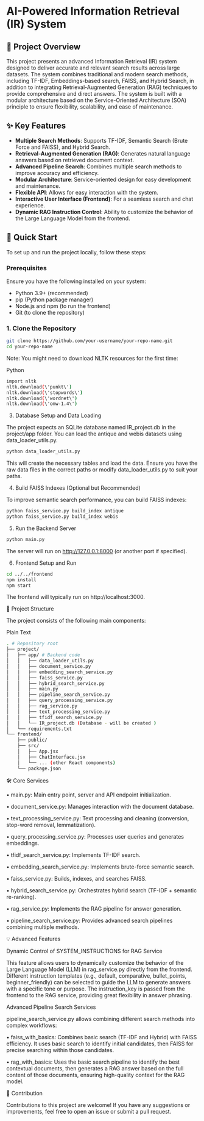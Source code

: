 # AI-Powered Information Retrieval (IR) System


## 🌟 Project Overview

This project presents an advanced Information Retrieval (IR) system designed to deliver accurate and relevant search results across large datasets. The system combines traditional and modern search methods, including TF-IDF, Embeddings-based search, FAISS, and Hybrid Search, in addition to integrating Retrieval-Augmented Generation (RAG) techniques to provide comprehensive and direct answers. The system is built with a modular architecture based on the Service-Oriented Architecture (SOA) principle to ensure flexibility, scalability, and ease of maintenance.

## ✨ Key Features

*   **Multiple Search Methods**: Supports TF-IDF, Semantic Search (Brute Force and FAISS), and Hybrid Search.
*   **Retrieval-Augmented Generation (RAG)**: Generates natural language answers based on retrieved document context.
*   **Advanced Pipeline Search**: Combines multiple search methods to improve accuracy and efficiency.
*   **Modular Architecture**: Service-oriented design for easy development and maintenance.
*   **Flexible API**: Allows for easy interaction with the system.
*   **Interactive User Interface (Frontend)**: For a seamless search and chat experience.
*   **Dynamic RAG Instruction Control**: Ability to customize the behavior of the Large Language Model from the frontend.

## 🚀 Quick Start

To set up and run the project locally, follow these steps:

### Prerequisites

Ensure you have the following installed on your system:

*   Python 3.9+ (recommended)
*   pip (Python package manager)
*   Node.js and npm (to run the frontend)
*   Git (to clone the repository)

### 1. Clone the Repository

```bash
git clone https://github.com/your-username/your-repo-name.git
cd your-repo-name
```

Note: You might need to download NLTK resources for the first time:

Python

```bash
import nltk
nltk.download(\'punkt\')
nltk.download(\'stopwords\')
nltk.download(\'wordnet\')
nltk.download(\'omw-1.4\')
```

3. Database Setup and Data Loading

The project expects an SQLite database named IR_project.db in the project/app folder. You can load the antique and webis datasets using data_loader_utils.py.

```bash
python data_loader_utils.py
```

This will create the necessary tables and load the data. Ensure you have the raw data files in the correct paths or modify data_loader_utils.py to suit your paths.

4. Build FAISS Indexes (Optional but Recommended)

To improve semantic search performance, you can build FAISS indexes:

```bash
python faiss_service.py build_index antique
python faiss_service.py build_index webis
```

5. Run the Backend Server

```bash
python main.py
```

The server will run on http://127.0.0.1:8000 (or another port if specified).

6. Frontend Setup and Run

```bash
cd ../../frontend
npm install
npm start
```

The frontend will typically run on http://localhost:3000.

📂 Project Structure

The project consists of the following main components:

Plain Text

```bash
. # Repository root
├── project/
│   ├── app/ # Backend code
│   │   ├── data_loader_utils.py
│   │   ├── document_service.py
│   │   ├── embedding_search_service.py
│   │   ├── faiss_service.py
│   │   ├── hybrid_search_service.py
│   │   ├── main.py
│   │   ├── pipeline_search_service.py
│   │   ├── query_processing_service.py
│   │   ├── rag_service.py
│   │   ├── text_processing_service.py
│   │   ├── tfidf_search_service.py
│   │   └── IR_project.db (Database - will be created )
│   └── requirements.txt
└── frontend/
    ├── public/
    ├── src/
    │   ├── App.jsx
    │   ├── ChatInterface.jsx
    │   └── ... (other React components)
    └── package.json
```


🛠️ Core Services

•
main.py: Main entry point, server and API endpoint initialization.

•
document_service.py: Manages interaction with the document database.

•
text_processing_service.py: Text processing and cleaning (conversion, stop-word removal, lemmatization).

•
query_processing_service.py: Processes user queries and generates embeddings.

•
tfidf_search_service.py: Implements TF-IDF search.

•
embedding_search_service.py: Implements brute-force semantic search.

•
faiss_service.py: Builds, indexes, and searches FAISS.

•
hybrid_search_service.py: Orchestrates hybrid search (TF-IDF + semantic re-ranking).

•
rag_service.py: Implements the RAG pipeline for answer generation.

•
pipeline_search_service.py: Provides advanced search pipelines combining multiple methods.


💡 Advanced Features

Dynamic Control of SYSTEM_INSTRUCTIONS for RAG Service

This feature allows users to dynamically customize the behavior of the Large Language Model (LLM) in rag_service.py directly from the frontend. Different instruction templates (e.g., default, comparative, bullet_points, beginner_friendly) can be selected to guide the LLM to generate answers with a specific tone or purpose. The instruction_key is passed from the frontend to the RAG service, providing great flexibility in answer phrasing.

Advanced Pipeline Search Services

pipeline_search_service.py allows combining different search methods into complex workflows:

•
faiss_with_basics: Combines basic search (TF-IDF and Hybrid) with FAISS efficiency. It uses basic search to identify initial candidates, then FAISS for precise searching within those candidates.

•
rag_with_basics: Uses the basic search pipeline to identify the best contextual documents, then generates a RAG answer based on the full content of those documents, ensuring high-quality context for the RAG model.

🤝 Contribution

Contributions to this project are welcome! If you have any suggestions or improvements, feel free to open an issue or submit a pull request.


